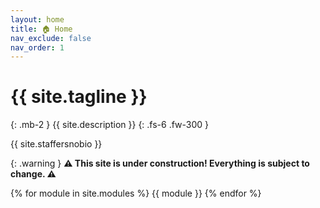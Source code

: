 ```yaml
---
layout: home
title: 🏠 Home
nav_exclude: false
nav_order: 1
---
```


# {{ site.tagline }}

{: .mb-2 }
{{ site.description }}
{: .fs-6 .fw-300 }

{{ site.staffersnobio }}

<!-- [Jump to the current week](#week-9-code-sklearn-code-pipelines-generalization-and-cross-validation){: .btn } -->

<!-- [Recordings](https://podcast.ucsd.edu/){: .btn .btn-blue } -->

{: .warning }
**⚠️ This site is under construction! Everything is subject to change. ⚠️**

<!-- {: .note }
**Dec 6, 2023:** The Final Exam will take place on Mon., Dec 11,
from 3-6pm in WLH 2005 (our usual lecture room). If 85% of the class fills out
both the [Student Evaluations of Teaching][set] and the [End-of-Quarter
Survey][survey] before 11:59pm Dec 8, the entire class will get +1% on their
Final Exam grade. -->

{% for module in site.modules %}
{{ module }}
{% endfor %}

<!-- <center>
<iframe src="10-80-enrollment.html" scrolling="no" style="border:none;" seamless="seamless" height="480" width="100%">
</center> -->

